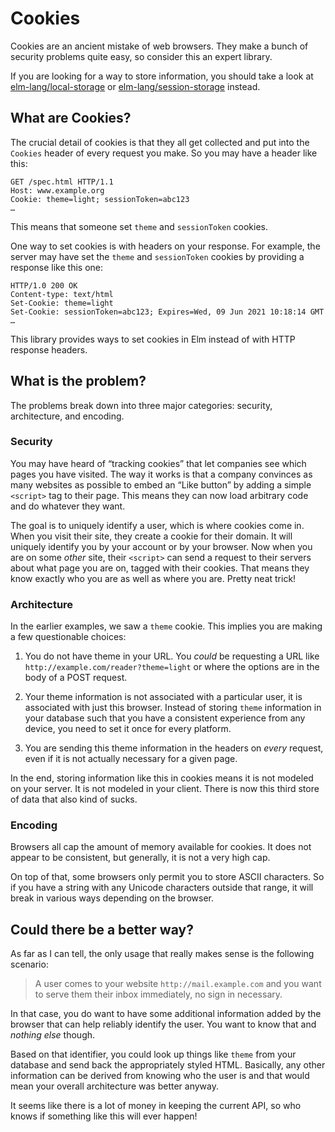 # Cookies

Cookies are an ancient mistake of web browsers. They make a bunch of security problems quite easy, so consider this an expert library.

If you are looking for a way to store information, you should take a look at [elm-lang/local-storage][local] or [elm-lang/session-storage][session] instead.

[local]: http://package.elm-lang.org/packages/elm-lang/local-storage/latest
[session]: http://package.elm-lang.org/packages/elm-lang/session-storage/latest


## What are Cookies?

The crucial detail of cookies is that they all get collected and put into the `Cookies` header of every request you make. So you may have a header like this:

```
GET /spec.html HTTP/1.1
Host: www.example.org
Cookie: theme=light; sessionToken=abc123
…
```

This means that someone set `theme` and `sessionToken` cookies.

One way to set cookies is with headers on your response. For example, the server may have set the `theme` and `sessionToken` cookies by providing a response like this one:

```
HTTP/1.0 200 OK
Content-type: text/html
Set-Cookie: theme=light
Set-Cookie: sessionToken=abc123; Expires=Wed, 09 Jun 2021 10:18:14 GMT
…
```

This library provides ways to set cookies in Elm instead of with HTTP response headers.


## What is the problem?

The problems break down into three major categories: security, architecture, and encoding.

### Security

You may have heard of &ldquo;tracking cookies&rdquo; that let companies see which pages you have visited. The way it works is that a company convinces as many websites as possible to embed an &ldquo;Like button&rdquo; by adding a simple `<script>` tag to their page. This means they can now load arbitrary code and do whatever they want.

The goal is to uniquely identify a user, which is where cookies come in. When you visit their site, they create a cookie for their domain. It will uniquely identify you by your account or by your browser. Now when you are on some *other* site, their `<script>` can send a request to their servers about what page you are on, tagged with their cookies. That means they know exactly who you are as well as where you are. Pretty neat trick!


### Architecture

In the earlier examples, we saw a `theme` cookie. This implies you are making a few questionable choices:

  1. You do not have theme in your URL. You *could* be requesting a URL like `http://example.com/reader?theme=light` or where the options are in the body of a POST request.

  2. Your theme information is not associated with a particular user, it is associated with just this browser. Instead of storing `theme` information in your database such that you have a consistent experience from any device, you need to set it once for every platform.

  3. You are sending this theme information in the headers on *every* request, even if it is not actually necessary for a given page.

In the end, storing information like this in cookies means it is not modeled on your server. It is not modeled in your client. There is now this third store of data that also kind of sucks.


### Encoding

Browsers all cap the amount of memory available for cookies. It does not appear to be consistent, but generally, it is not a very high cap.

On top of that, some browsers only permit you to store ASCII characters. So if you have a string with any Unicode characters outside that range, it will break in various ways depending on the browser.


## Could there be a better way?

As far as I can tell, the only usage that really makes sense is the following scenario:

> A user comes to your website `http://mail.example.com` and you want to serve them their inbox immediately, no sign in necessary.

In that case, you do want to have some additional information added by the browser that can help reliably identify the user. You want to know that and *nothing else* though.

Based on that identifier, you could look up things like `theme` from your database and send back the appropriately styled HTML. Basically, any other information can be derived from knowing who the user is and that would mean your overall architecture was better anyway.

It seems like there is a lot of money in keeping the current API, so who knows if something like this will ever happen!